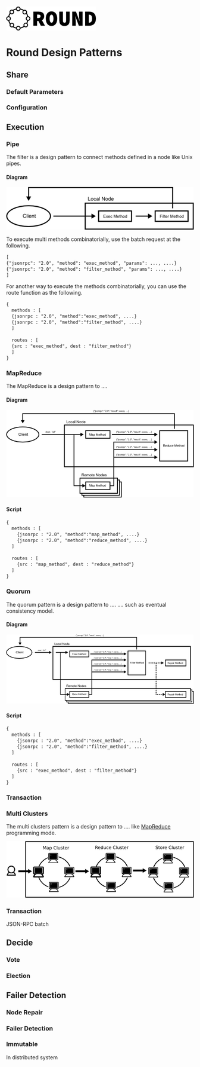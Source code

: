![round_logo](../img/round_logo.png)

# Round Design Patterns

## Share

### Default Parameters

### Configuration

## Execution

### Pipe

The filter is a design pattern to connect methods defined in a node like Unix pipes.

#### Diagram

![Map-Reduce](img/round_dp_pipe.png)

To execute multi methods combinatorially, use the batch request at the following.
```
[
{"jsonrpc": "2.0", "method": "exec_method", "params": ..., ....}
{"jsonrpc": "2.0", "method": "filter_method", "params": ..., ....}
]
```
For another way to execute the methods combinatorially, you can use the route function as the following.

```
{
  methods : [
  {jsonrpc : "2.0", "method":"exec_method", ....}
  {jsonrpc : "2.0", "method":"filter_method", ....}
  ]

  routes : [
  {src : "exec_method", dest : "filter_method"}
  ]
}
```

### MapReduce

The MapReduce is a design pattern to ....

#### Diagram

![Map-Reduce](img/round_dp_mapreduce.png)

#### Script

```
{
  methods : [
    {jsonrpc : "2.0", "method":"map_method", ....}
    {jsonrpc : "2.0", "method":"reduce_method", ....}
  ]

  routes : [
    {src : "map_method", dest : "reduce_method"}
  ]
}
```

### Quorum

The quorum pattern is a design pattern to .... .... such as eventual consistency model.

#### Diagram

![Quorum  Pattern](img/round_dp_quorum.png)

#### Script

```
{
  methods : [
    {jsonrpc : "2.0", "method":"exec_method", ....}
    {jsonrpc : "2.0", "method":"filter_method", ....}
  ]

  routes : [
    {src : "exec_method", dest : "filter_method"}
  ]
}
```

### Transaction

### Multi Clusters

The multi clusters pattern is a design pattern to .... like [MapReduce][map-reduce] programming mode.


![Multi Cluster](img/round_dp_multiclusters.png)

### Transaction

JSON-RPC batch

## Decide

### Vote

### Election

## Failer Detection

### Node Repair

### Failer Detection

### Immutable

In distributed system

[map-reduce]: http://en.wikipedia.org/wiki/MapReduce
